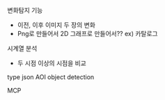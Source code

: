 
변화탐지 기능
- 이전, 이후 이미지 두 장의 변화
- Png로 만들어서 2D 그래프로 만들어서?? ex) 카탈로그


시계열 분석
- 두 시점 이상의 시점을 비교




type json
AOI
object detection



MCP



